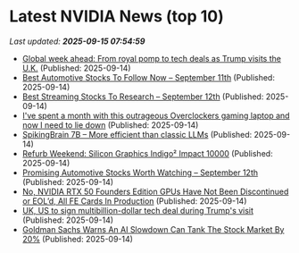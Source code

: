 # Latest NVIDIA News (top 10)
_Last updated: **2025-09-15 07:54:59**_

- [Global week ahead: From royal pomp to tech deals as Trump visits the U.K.](https://www.cnbc.com/2025/09/14/global-week-ahead-from-royals-to-tech-deals-as-trump-visits-uk.html) (Published: 2025-09-14)
- [Best Automotive Stocks To Follow Now – September 11th](https://www.etfdailynews.com/2025/09/14/best-automotive-stocks-to-follow-now-september-11th/) (Published: 2025-09-14)
- [Best Streaming Stocks To Research – September 12th](https://www.etfdailynews.com/2025/09/14/best-streaming-stocks-to-research-september-12th/) (Published: 2025-09-14)
- [I've spent a month with this outrageous Overclockers gaming laptop and now I need to lie down](https://www.creativebloq.com/tech/laptops/ive-spent-a-month-with-this-outrageous-overclockers-gaming-laptop-and-now-i-need-to-lie-down) (Published: 2025-09-14)
- [SpikingBrain 7B – More efficient than classic LLMs](https://github.com/BICLab/SpikingBrain-7B) (Published: 2025-09-14)
- [Refurb Weekend: Silicon Graphics Indigo² Impact 10000](http://oldvcr.blogspot.com/2025/09/refurb-weekend-silicon-graphics-indigo.html) (Published: 2025-09-14)
- [Promising Automotive Stocks Worth Watching – September 12th](https://www.etfdailynews.com/2025/09/14/promising-automotive-stocks-worth-watching-september-12th/) (Published: 2025-09-14)
- [No, NVIDIA RTX 50 Founders Edition GPUs Have Not Been Discontinued or EOL’d, All FE Cards In Production](https://wccftech.com/nvidia-rtx-50-founders-edition-gpus-not-discontinued-or-eol-all-fe-cards-in-production/) (Published: 2025-09-14)
- [UK, US to sign multibillion-dollar tech deal during Trump's visit](https://www.thehindubusinessline.com/news/world/uk-us-to-sign-multibillion-dollar-tech-deal-during-trumps-visit/article70048205.ece) (Published: 2025-09-14)
- [Goldman Sachs Warns An AI Slowdown Can Tank The Stock Market By 20%](https://www.benzinga.com/personal-finance/management/25/09/47657777/goldman-sachs-warns-an-ai-slowdown-can-tank-the-stock-market-by-20) (Published: 2025-09-14)
